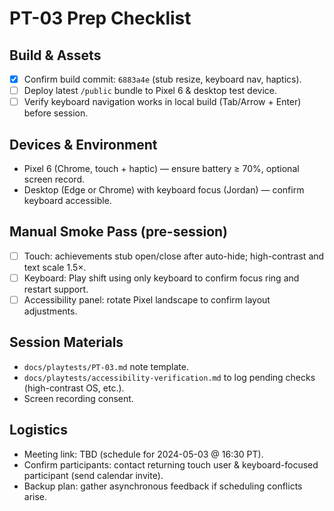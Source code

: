 # PT-03 Prep Checklist

## Build & Assets
- [x] Confirm build commit: `6883a4e` (stub resize, keyboard nav, haptics).
- [ ] Deploy latest `/public` bundle to Pixel 6 & desktop test device.
- [ ] Verify keyboard navigation works in local build (Tab/Arrow + Enter) before session.

## Devices & Environment
- Pixel 6 (Chrome, touch + haptic) — ensure battery ≥ 70%, optional screen record.
- Desktop (Edge or Chrome) with keyboard focus (Jordan) — confirm keyboard accessible.

## Manual Smoke Pass (pre-session)
- [ ] Touch: achievements stub open/close after auto-hide; high-contrast and text scale 1.5×.
- [ ] Keyboard: Play shift using only keyboard to confirm focus ring and restart support.
- [ ] Accessibility panel: rotate Pixel landscape to confirm layout adjustments.

## Session Materials
- `docs/playtests/PT-03.md` note template.
- `docs/playtests/accessibility-verification.md` to log pending checks (high-contrast OS, etc.).
- Screen recording consent.

## Logistics
- Meeting link: TBD (schedule for 2024-05-03 @ 16:30 PT).
- Confirm participants: contact returning touch user & keyboard-focused participant (send calendar invite).
- Backup plan: gather asynchronous feedback if scheduling conflicts arise.

